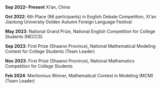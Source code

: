 **Sep 2022– Present**
Xi’an, China

**Oct 2022**: 6th Place (86 participants) in English Debate Competition, Xi'an Jiaotong University Golden Autumn Foreign Language Festival  

**May 2023**: National Grand Prize, National English Competition for College Students (NECCS)  

**Sep 2023**: First Prize (Shaanxi Province), National Mathematical Modeling Contest for College Students (Team Leader)  

**Nov 2023**: First Prize (Shaanxi Province), National Mathematics Competition for College Students  

**Feb 2024**: Meritorious Winner, Mathematical Contest in Modeling (MCM) (Team Leader)  
